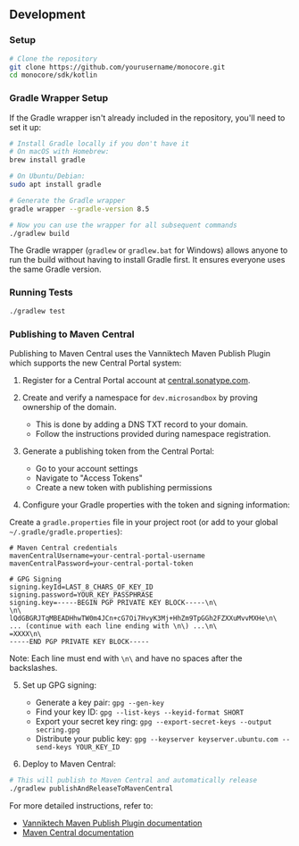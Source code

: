## Development

### Setup

```bash
# Clone the repository
git clone https://github.com/yourusername/monocore.git
cd monocore/sdk/kotlin
```

### Gradle Wrapper Setup

If the Gradle wrapper isn't already included in the repository, you'll need to set it up:

```bash
# Install Gradle locally if you don't have it
# On macOS with Homebrew:
brew install gradle

# On Ubuntu/Debian:
sudo apt install gradle

# Generate the Gradle wrapper
gradle wrapper --gradle-version 8.5

# Now you can use the wrapper for all subsequent commands
./gradlew build
```

The Gradle wrapper (`gradlew` or `gradlew.bat` for Windows) allows anyone to run the build without having to install Gradle first. It ensures everyone uses the same Gradle version.

### Running Tests

```bash
./gradlew test
```

### Publishing to Maven Central

Publishing to Maven Central uses the Vanniktech Maven Publish Plugin which supports the new Central Portal system:

1. Register for a Central Portal account at [central.sonatype.com](https://central.sonatype.com/).

2. Create and verify a namespace for `dev.microsandbox` by proving ownership of the domain.

   - This is done by adding a DNS TXT record to your domain.
   - Follow the instructions provided during namespace registration.

3. Generate a publishing token from the Central Portal:

   - Go to your account settings
   - Navigate to "Access Tokens"
   - Create a new token with publishing permissions

4. Configure your Gradle properties with the token and signing information:

Create a `gradle.properties` file in your project root (or add to your global `~/.gradle/gradle.properties`):

```properties
# Maven Central credentials
mavenCentralUsername=your-central-portal-username
mavenCentralPassword=your-central-portal-token

# GPG Signing
signing.keyId=LAST_8_CHARS_OF_KEY_ID
signing.password=YOUR_KEY_PASSPHRASE
signing.key=-----BEGIN PGP PRIVATE KEY BLOCK-----\n\
\n\
lQdGBGRJTqMBEADHhwTW0m4JCn+cG7Oi7HvyK3Mj+HhZm9TpGGh2FZXXuMvvMXHe\n\
... (continue with each line ending with \n\) ...\n\
=XXXX\n\
-----END PGP PRIVATE KEY BLOCK-----
```

Note: Each line must end with `\n\` and have no spaces after the backslashes.

5. Set up GPG signing:

   - Generate a key pair: `gpg --gen-key`
   - Find your key ID: `gpg --list-keys --keyid-format SHORT`
   - Export your secret key ring: `gpg --export-secret-keys --output secring.gpg`
   - Distribute your public key: `gpg --keyserver keyserver.ubuntu.com --send-keys YOUR_KEY_ID`

6. Deploy to Maven Central:

```bash
# This will publish to Maven Central and automatically release
./gradlew publishAndReleaseToMavenCentral
```

For more detailed instructions, refer to:

- [Vanniktech Maven Publish Plugin documentation](https://vanniktech.github.io/gradle-maven-publish-plugin/)
- [Maven Central documentation](https://central.sonatype.org/publish/publish-guide/)
